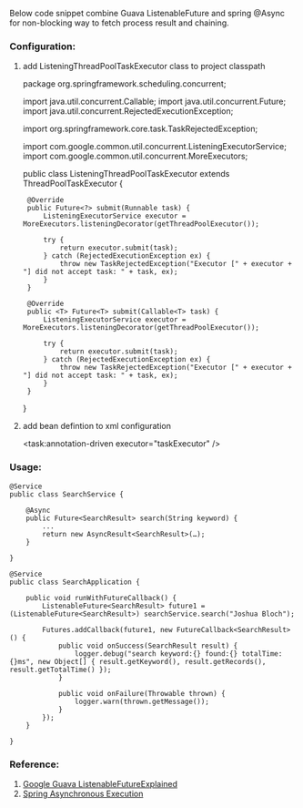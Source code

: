 Below code snippet combine Guava ListenableFuture and spring @Async for non-blocking way to fetch process result and chaining.

### Configuration:

1. add ListeningThreadPoolTaskExecutor class to project classpath

	package org.springframework.scheduling.concurrent;
	
	import java.util.concurrent.Callable;
	import java.util.concurrent.Future;
	import java.util.concurrent.RejectedExecutionException;
	
	import org.springframework.core.task.TaskRejectedException;
	
	import com.google.common.util.concurrent.ListeningExecutorService;
	import com.google.common.util.concurrent.MoreExecutors;
	
	public class ListeningThreadPoolTaskExecutor extends ThreadPoolTaskExecutor {
	
		@Override
		public Future<?> submit(Runnable task) {
			ListeningExecutorService executor = MoreExecutors.listeningDecorator(getThreadPoolExecutor());
	
			try {
				return executor.submit(task);
			} catch (RejectedExecutionException ex) {
				throw new TaskRejectedException("Executor [" + executor + "] did not accept task: " + task, ex);
			}
		}
	
		@Override
		public <T> Future<T> submit(Callable<T> task) {
			ListeningExecutorService executor = MoreExecutors.listeningDecorator(getThreadPoolExecutor());
	
			try {
				return executor.submit(task);
			} catch (RejectedExecutionException ex) {
				throw new TaskRejectedException("Executor [" + executor + "] did not accept task: " + task, ex);
			}
		}
	}

2. add bean defintion to xml configuration

	<bean id="taskExecutor"
		class="org.springframework.scheduling.concurrent.ListeningThreadPoolTaskExecutor">
		<property name="corePoolSize" value="5" />
		<property name="maxPoolSize" value="10" />
		<property name="queueCapacity" value="25" />
	</bean>

	<task:annotation-driven executor="taskExecutor" />
	
	
### Usage:

	@Service
	public class SearchService {
	
		@Async
		public Future<SearchResult> search(String keyword) {
			...
			return new AsyncResult<SearchResult>(…);
		}
		
	}
	
	@Service
	public class SearchApplication {
	
		public void runWithFutureCallback() {	
			ListenableFuture<SearchResult> future1 = (ListenableFuture<SearchResult>) searchService.search("Joshua Bloch");
			
			Futures.addCallback(future1, new FutureCallback<SearchResult>() {
				public void onSuccess(SearchResult result) {
					logger.debug("search keyword:{} found:{} totalTime:{}ms", new Object[] { result.getKeyword(), result.getRecords(), result.getTotalTime() });
				}
		
				public void onFailure(Throwable thrown) {
					logger.warn(thrown.getMessage());
				}
			});
		}
		
	}
	
	
### Reference:
1.	[Google Guava ListenableFutureExplained](http://code.google.com/p/guava-libraries/wiki/ListenableFutureExplained)
2.	[Spring Asynchronous Execution](http://static.springsource.org/spring/docs/3.0.x/reference/scheduling.html#scheduling-annotation-support-async)